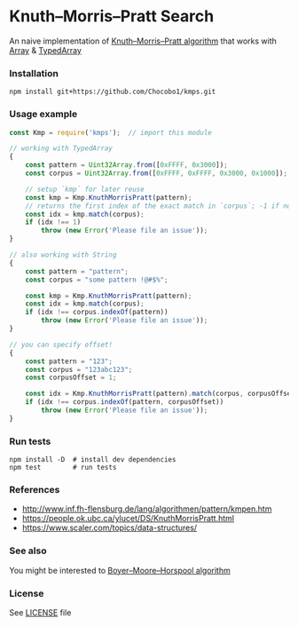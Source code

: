 # Knuth–Morris–Pratt Search

An naive implementation of [Knuth–Morris–Pratt algorithm][wikipedia_link] that works with [Array][mdn_array_link] & [TypedArray][mdn_typed_array_link]

[wikipedia_link]: https://en.wikipedia.org/wiki/Knuth%E2%80%93Morris%E2%80%93Pratt_algorithm
[mdn_array_link]: https://developer.mozilla.org/en-US/docs/Web/JavaScript/Reference/Global_Objects/Array
[mdn_typed_array_link]: https://developer.mozilla.org/en-US/docs/Web/JavaScript/Reference/Global_Objects/TypedArray

### Installation
```shell
npm install git+https://github.com/Chocobo1/kmps.git
```

### Usage example
```javascript
const Kmp = require('kmps');  // import this module

// working with TypedArray
{
    const pattern = Uint32Array.from([0xFFFF, 0x3000]);
    const corpus = Uint32Array.from([0xFFFF, 0xFFFF, 0x3000, 0x1000]);

    // setup `kmp` for later reuse
    const kmp = Kmp.KnuthMorrisPratt(pattern);
    // returns the first index of the exact match in `corpus`; -1 if not found
    const idx = kmp.match(corpus);
    if (idx !== 1)
        throw (new Error('Please file an issue'));
}

// also working with String
{
    const pattern = "pattern";
    const corpus = "some pattern !@#$%";

    const kmp = Kmp.KnuthMorrisPratt(pattern);
    const idx = kmp.match(corpus);
    if (idx !== corpus.indexOf(pattern))
        throw (new Error('Please file an issue'));
}

// you can specify offset!
{
    const pattern = "123";
    const corpus = "123abc123";
    const corpusOffset = 1;

    const idx = Kmp.KnuthMorrisPratt(pattern).match(corpus, corpusOffset);
    if (idx !== corpus.indexOf(pattern, corpusOffset))
        throw (new Error('Please file an issue'));
}
```

### Run tests
```shell
npm install -D  # install dev dependencies
npm test        # run tests
```

### References
* http://www.inf.fh-flensburg.de/lang/algorithmen/pattern/kmpen.htm
* https://people.ok.ubc.ca/ylucet/DS/KnuthMorrisPratt.html
* https://www.scaler.com/topics/data-structures/

### See also
You might be interested to [Boyer–Moore–Horspool algorithm][bmh_link]

[bmh_link]: https://github.com/Chocobo1/bmhs

### License
See [LICENSE](./LICENSE) file
